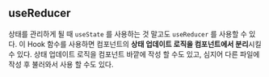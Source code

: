 ## useReducer

상태를 관리하게 될 때 `useState` 를 사용하는 것 말고도 `useReducer` 를 사용할 수 있다. 이 Hook 함수를 사용하면 컴포넌트의 **상태 업데이트 로직을 컴포넌트에서 분리**시킬 수 있다. 상태 업데이트 로직을 컴포넌트 바깥에 작성 할 수도 있고, 심지어 다른 파일에 작성 후 불러와서 사용 할 수도 있다.

